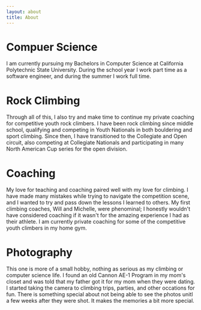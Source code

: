 ```yaml
---
layout: about
title: About
---
```

# Compuer Science
I am currently pursuing my Bachelors in Computer Science at California Polytechnic State University. During the school year I work part time as a software engineer, and during the summer I work full time. 
# Rock Climbing
Through all of this, I also try and make time to continue my private coaching for competitive youth rock climbers. I have been rock climbing since middle school, qualifying and competing in Youth Nationals in both bouldering and sport climbing. Since then, I have transitioned to the Collegiate and Open circuit, also competing at Collegiate Nationals and participating in many North American Cup series for the open division. 
# Coaching
My love for teaching and coaching paired well with my love for climbing. I have made many mistakes while trying to navigate the competition scene, and I wanted to try and pass down the lessons I learned to others. My first climbing coaches, Will and Michelle, were phenominal; I honestly wouldn't have considered coaching if it wasn't for the amazing experience I had as their athlete. I am currently private coaching for some of the competitive youth climbers in my home gym. 
# Photography
This one is more of a small hobby, nothing as serious as my climbing or computer science life. I found an old Cannon AE-1 Program in my mom's closet and was told that my father got it for my mom when they were dating. I started taking the camera to climbing trips, parties, and other occations for fun. There is something special about not being able to see the photos unitl a few weeks after they were shot. It makes the memories a bit more special. 

